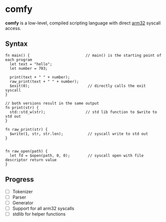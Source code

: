 # comfy
**comfy** is a low-level, compiled scripting language with direct [arm32](https://en.wikipedia.org/wiki/ARM_architecture_family#32-bit_architecture) syscall access.

## Syntax
```
fn main() {                         // main() is the starting point of each program
  let text = "hello";
  let number = 703;

  print(text + " " + number);
  raw_print(text + " " + number);          
  $exit(0);                          // directly calls the exit syscall
}

// both versions result in the same output
fn print(str) {
  std::std_w(str);                  // std lib function to $write to std out
}

fn raw_print(str) {
  $write(1, str, str.len);           // syscall write to std out
}


fn raw_open(path) {
  let fd = $open(path, 0, 0);        // syscall open with file descriptor return value
}
```

## Progress
- [ ] Tokenizer
- [ ] Parser
- [ ] Generator
- [ ] Support for all arm32 syscalls
- [ ] stdlib for helper functions
